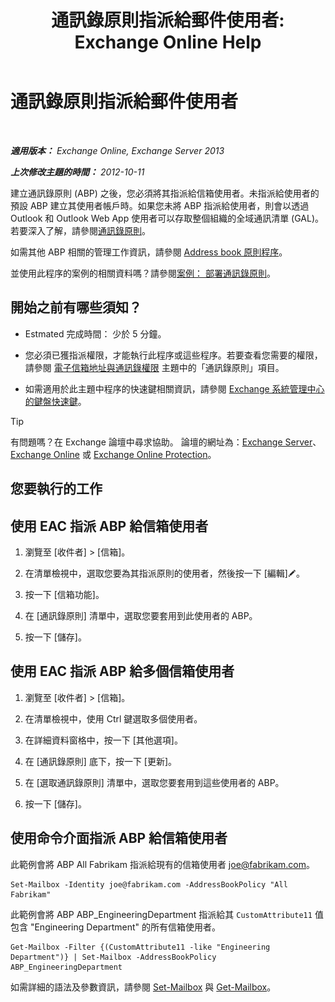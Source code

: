 ﻿---
title: '通訊錄原則指派給郵件使用者: Exchange Online Help'
TOCTitle: 通訊錄原則指派給郵件使用者
ms:assetid: bdfe6575-24c0-47d0-9cfb-ece910db248b
ms:mtpsurl: https://technet.microsoft.com/zh-tw/library/Hh529942(v=EXCHG.150)
ms:contentKeyID: 50474075
ms.date: 05/23/2018
mtps_version: v=EXCHG.150
ms.translationtype: MT
---

# 通訊錄原則指派給郵件使用者

 

_**適用版本：** Exchange Online, Exchange Server 2013_

_**上次修改主題的時間：** 2012-10-11_

建立通訊錄原則 (ABP) 之後，您必須將其指派給信箱使用者。未指派給使用者的預設 ABP 建立其使用者帳戶時。如果您未將 ABP 指派給使用者，則會以透過 Outlook 和 Outlook Web App 使用者可以存取整個組織的全域通訊清單 (GAL)。若要深入了解，請參閱[通訊錄原則](address-book-policies-exchange-2013-help.md)。

如需其他 ABP 相關的管理工作資訊，請參閱 [Address book 原則程序](address-book-policy-procedures-exchange-2013-help.md)。

並使用此程序的案例的相關資料嗎？請參閱[案例： 部署通訊錄原則](scenario-deploying-address-book-policies-exchange-2013-help.md)。

## 開始之前有哪些須知？

  - Estmated 完成時間： 少於 5 分鐘。

  - 您必須已獲指派權限，才能執行此程序或這些程序。若要查看您需要的權限，請參閱 [電子信箱地址與通訊錄權限](email-address-and-address-book-permissions-exchange-2013-help.md) 主題中的「通訊錄原則」項目。

  - 如需適用於此主題中程序的快速鍵相關資訊，請參閱 [Exchange 系統管理中心的鍵盤快速鍵](keyboard-shortcuts-in-the-exchange-admin-center-exchange-online-protection-help.md)。


> [!TIP]  
> 有問題嗎？在 Exchange 論壇中尋求協助。 論壇的網址為：<a href="https://go.microsoft.com/fwlink/p/?linkid=60612">Exchange Server</a>、 <a href="https://go.microsoft.com/fwlink/p/?linkid=267542">Exchange Online</a> 或 <a href="https://go.microsoft.com/fwlink/p/?linkid=285351">Exchange Online Protection</a>。




## 您要執行的工作

## 使用 EAC 指派 ABP 給信箱使用者

1.  瀏覽至 \[收件者\] \> \[信箱\]。

2.  在清單檢視中，選取您要為其指派原則的使用者，然後按一下 \[編輯\]![編輯圖示](images/JJ218640.6f53ccb2-1f13-4c02-bea0-30690e6ea71d(EXCHG.150).gif "編輯圖示")。

3.  按一下 \[信箱功能\]。

4.  在 \[通訊錄原則\] 清單中，選取您要套用到此使用者的 ABP。

5.  按一下 \[儲存\]。

## 使用 EAC 指派 ABP 給多個信箱使用者

1.  瀏覽至 \[收件者\] \> \[信箱\]。

2.  在清單檢視中，使用 Ctrl 鍵選取多個使用者。

3.  在詳細資料窗格中，按一下 \[其他選項\]。

4.  在 \[通訊錄原則\] 底下，按一下 \[更新\]。

5.  在 \[選取通訊錄原則\] 清單中，選取您要套用到這些使用者的 ABP。

6.  按一下 \[儲存\]。

## 使用命令介面指派 ABP 給信箱使用者

此範例會將 ABP All Fabrikam 指派給現有的信箱使用者 joe@fabrikam.com。

    Set-Mailbox -Identity joe@fabrikam.com -AddressBookPolicy "All Fabrikam"

此範例會將 ABP ABP\_EngineeringDepartment 指派給其 `CustomAttribute11` 值包含 "Engineering Department" 的所有信箱使用者。

    Get-Mailbox -Filter {(CustomAttribute11 -like "Engineering Department")} | Set-Mailbox -AddressBookPolicy ABP_EngineeringDepartment

如需詳細的語法及參數資訊，請參閱 [Set-Mailbox](https://technet.microsoft.com/zh-tw/library/bb123981\(v=exchg.150\)) 與 [Get-Mailbox](https://technet.microsoft.com/zh-tw/library/bb123685\(v=exchg.150\))。


